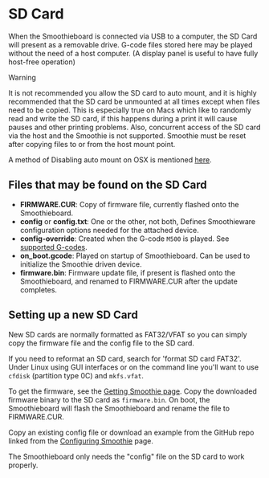 
# SD Card

When the Smoothieboard is connected via USB to a computer, the SD Card will present as a removable drive. G-code files stored here may be played without the need of a host computer. (A display panel is useful to have fully host-free operation)

> [!WARNING]
> It is not recommended you allow the SD card to auto mount, and it is highly recommended that the SD card be unmounted at all times except when files need to be copied. This is especially true on Macs which like to randomly read and write the SD card, if this happens during a print it will cause pauses and other printing problems.
> Also, concurrent access of the SD card via the host and the Smoothie is not supported. Smoothie must be reset after copying files to or from the host mount point.

A method of Disabling auto mount on OSX is mentioned [here](https://wolfpaulus.com/jounal/mac/noautomount/).

## Files that may be found on the SD Card

- **FIRMWARE.CUR**: Copy of firmware file, currently flashed onto the Smoothieboard.
- **config** or **config.txt**: One or the other, not both, Defines Smoothieware configuration options needed for the attached device.
- **config-override**: Created when the G-code `M500` is played. See [supported G-codes](supported-g-codes).
- **on_boot.gcode**: Played on startup of Smoothieboard. Can be used to initialize the Smoothie driven device.
- **firmware.bin**: Firmware update file, if present is flashed onto the Smoothieboard, and renamed to FIRMWARE.CUR after the update completes.

## Setting up a new SD Card

New SD cards are normally formatted as FAT32/VFAT so you can simply copy the firmware file and the config file to the SD card.

If you need to reformat an SD card, search for 'format SD card FAT32'. Under Linux using GUI interfaces or on the command line you'll want to use `cfdisk` (partition type 0C) and `mkfs.vfat`.

To get the firmware, see the [Getting Smoothie page](http://smoothieware.org/getting-smoothie). Copy the downloaded firmware binary to the SD card as `firmware.bin`. On boot, the Smoothieboard will flash the Smoothieboard and rename the file to FIRMWARE.CUR.

Copy an existing config file or download an example from the GitHub repo linked from the [Configuring Smoothie](http://smoothieware.org/configuring-smoothie) page.

The Smoothieboard only needs the "config" file on the SD card to work properly.
